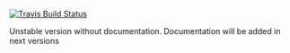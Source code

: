 [![Travis Build Status](http://teamcity.dev-team.com/app/rest/builds/Packages_QueryMappings/statusIcon.svg)](http://teamcity.dev-team.com/viewType.html?buildTypeId=Packages_QueryMappings) 

Unstable version without documentation. Documentation will be added in next versions
